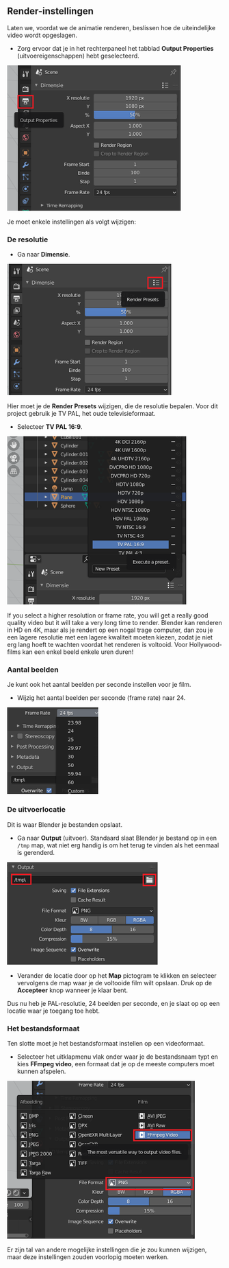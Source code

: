 ## Render-instellingen

Laten we, voordat we de animatie renderen, beslissen hoe de uiteindelijke video wordt opgeslagen.

+ Zorg ervoor dat je in het rechterpaneel het tabblad **Output Properties** (uitvoereigenschappen) hebt geselecteerd.

![Rendermenu](images/blender-render-menu.png)

Je moet enkele instellingen als volgt wijzigen:

### De resolutie

+ Ga naar **Dimensie**.

![Dimensies](images/blender-render-dimension.png)

Hier moet je de **Render Presets** wijzigen, die de resolutie bepalen. Voor dit project gebruik je TV PAL, het oude televisieformaat.

+ Selecteer **TV PAL 16:9**.

![Selecteer TV PAL](images/blender-render-presets.png)

If you select a higher resolution or frame rate, you will get a really good quality video but it will take a very long time to render. Blender kan renderen in HD en 4K, maar als je rendert op een nogal trage computer, dan zou je een lagere resolutie met een lagere kwaliteit moeten kiezen, zodat je niet erg lang hoeft te wachten voordat het renderen is voltooid. Voor Hollywood-films kan een enkel beeld enkele uren duren!

### Aantal beelden

Je kunt ook het aantal beelden per seconde instellen voor je film.

+ Wijzig het aantal beelden per seconde (frame rate) naar 24.

![Beelden per seconde](images/blender-render-frames.png)

### De uitvoerlocatie

Dit is waar Blender je bestanden opslaat.

+ Ga naar **Output** (uitvoer). Standaard slaat Blender je bestand op in een `/tmp` map, wat niet erg handig is om het terug te vinden als het eenmaal is gerenderd.

![Uitvoerlocatie](images/blender-render-output.png)

+ Verander de locatie door op het **Map** pictogram te klikken en selecteer vervolgens de map waar je de voltooide film wilt opslaan. Druk op de **Accepteer** knop wanneer je klaar bent.

Dus nu heb je PAL-resolutie, 24 beelden per seconde, en je slaat op op een locatie waar je toegang toe hebt.

### Het bestandsformaat

Ten slotte moet je het bestandsformaat instellen op een videoformaat.

+ Selecteer het uitklapmenu vlak onder waar je de bestandsnaam typt en kies **FFmpeg video**, een formaat dat je op de meeste computers moet kunnen afspelen.

![Uitvoerlocatie](images/blender-render-file-format.png)

Er zijn tal van andere mogelijke instellingen die je zou kunnen wijzigen, maar deze instellingen zouden voorlopig moeten werken.